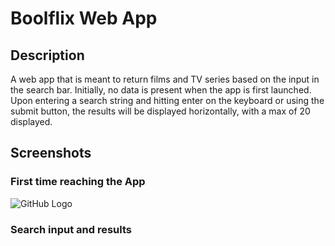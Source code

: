 # Boolflix Web App

## Description

A web app that is meant to return films and TV series based on the input in the search bar. Initially, no data is present when the app is first launched. Upon entering a search string and hitting enter on the keyboard or using the submit button, the results will be displayed horizontally, with a max of 20 displayed.

## Screenshots

### First time reaching the App

![GitHub Logo](/images/beforeSearch.png)

### Search input and results
